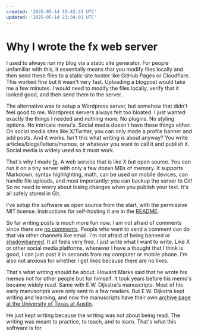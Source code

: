 ```yaml
---
created: '2025-05-14 19:42:33 UTC'
updated: '2025-05-14 21:34:01 UTC'
---
```


# Why I wrote the fx web server

I used to always run my blog via a static site generator.
For people unfamiliar with this, it essentially means that you modify files locally and then send these files to a static site hoster like GitHub Pages or Cloudflare.
This worked fine but it wasn't very fast. Uploading a blogpost would take me a few minutes.
I would need to modify the files locally, verify that it looked good, and then send them to the server.

The alternative was to setup a Wordpress server, but somehow that didn't feel good to me.
Wordpress servers always felt too bloated.
I just wanted exactly the things I needed and nothing more.
No plugins. No styling options.
No intricate menu's.
Social media doesn't have those things either.
On social media sites like X/Twitter, you can only made a profile banner and add posts.
And it works.
Isn't this what writing is about anyway? You write articles/blogs/letters/memos, or whatever you want to call it and publish it.
Social media is widely used so it must work.

That's why I made [fx](https://github.com/rikhuijzer/fx).
A web service that is like X but open source.
You can run it on a tiny server with only a few dozen MBs of memory.
It supports Markdown, syntax highlighting, math, can be used on mobile devices, can handle file uploads, and most importantly: you can backup the server to Git!
So no need to worry about losing changes when you publish your text.
It's all safely stored in Git.

I've setup the software as open source from the start, with the permissive MIT license.
Instructions for self-hosting it are in the [README](https://github.com/rikhuijzer/fx).

So far writing posts is much more fun now.
I am not afraid of comments since there are [no comments](https://huijzer.xyz/posts/4).
People who want to send a comment can do that via other channels like email.
I'm not afraid of being banned or [shadowbanned](https://en.wikipedia.org/wiki/Shadow_banning).
It all feels very free.
I just write what I want to write.
Like X or other social media platforms, whenever I have a thought that I think is good, I can just post it in seconds from my computer or mobile phone.
I'm also not anxious for whether I get likes because there are no likes.

That's what writing should be about.
Howard Marks said that he wrote his memos not for other people but for himself.
It took years before his memo's became widely read.
Same with E.W. Dijkstra's manuscripts.
Most of his early manuscripts were only sent to a few readers.
But E.W. Dijkstra kept writing and learning, and now the manuscripts have their own [archive page at the University of Texas at Austin](https://www.cs.utexas.edu/~EWD/).

He just kept writing because the writing was not about being read.
The writing was meant to practice, to teach, and to learn.
That's what this software is for.

